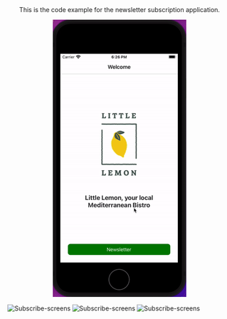 <div align='center'>This is the code example for the newsletter subscription application.

  ![gif](little_lemon.gif)
  
  </div>
<img width="300" alt="Subscribe-screens" src="https://github.com/user-attachments/assets/f602fdb1-62f6-4c22-a11c-d71c678ea4fe">
<img width="300" alt="Subscribe-screens" src="https://github.com/user-attachments/assets/8be50c73-c416-4f38-8ace-10745925e15b">
<img width="300" alt="Subscribe-screens" src="https://github.com/user-attachments/assets/69a5a243-b1d4-4540-8ed8-b0dbbd9798a5">
